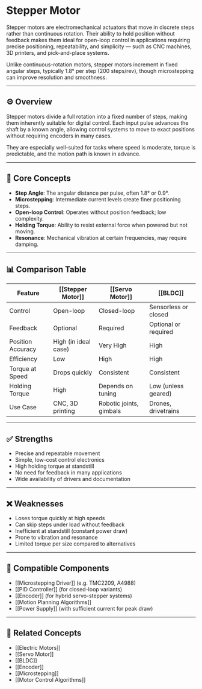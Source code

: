 # Stepper Motor

Stepper motors are electromechanical actuators that move in discrete steps rather than continuous rotation. Their ability to hold position without feedback makes them ideal for open-loop control in applications requiring precise positioning, repeatability, and simplicity — such as CNC machines, 3D printers, and pick-and-place systems.

Unlike continuous-rotation motors, stepper motors increment in fixed angular steps, typically 1.8° per step (200 steps/rev), though microstepping can improve resolution and smoothness.

---

## ⚙️ Overview

Stepper motors divide a full rotation into a fixed number of steps, making them inherently suitable for digital control. Each input pulse advances the shaft by a known angle, allowing control systems to move to exact positions without requiring encoders in many cases.

They are especially well-suited for tasks where speed is moderate, torque is predictable, and the motion path is known in advance.

---

## 🧠 Core Concepts

- **Step Angle**: The angular distance per pulse, often 1.8° or 0.9°.
- **Microstepping**: Intermediate current levels create finer positioning steps.
- **Open-loop Control**: Operates without position feedback; low complexity.
- **Holding Torque**: Ability to resist external force when powered but not moving.
- **Resonance**: Mechanical vibration at certain frequencies, may require damping.

---

## 📊 Comparison Table

| Feature              | [[Stepper Motor]] | [[Servo Motor]]          | [[BLDC]]              |
|----------------------|-------------------|---------------------------|------------------------|
| Control              | Open-loop          | Closed-loop               | Sensorless or closed   |
| Feedback             | Optional           | Required                  | Optional or required   |
| Position Accuracy    | High (in ideal case) | Very High              | High                   |
| Efficiency           | Low                | High                      | High                   |
| Torque at Speed      | Drops quickly      | Consistent                | Consistent             |
| Holding Torque       | High               | Depends on tuning         | Low (unless geared)    |
| Use Case             | CNC, 3D printing   | Robotic joints, gimbals   | Drones, drivetrains    |

---

## ✅ Strengths

- Precise and repeatable movement  
- Simple, low-cost control electronics  
- High holding torque at standstill  
- No need for feedback in many applications  
- Wide availability of drivers and documentation

---

## ❌ Weaknesses

- Loses torque quickly at high speeds  
- Can skip steps under load without feedback  
- Inefficient at standstill (constant power draw)  
- Prone to vibration and resonance  
- Limited torque per size compared to alternatives

---

## 🧩 Compatible Components

- [[Microstepping Driver]] (e.g. TMC2209, A4988)  
- [[PID Controller]] (for closed-loop variants)  
- [[Encoder]] (for hybrid servo-stepper systems)  
- [[Motion Planning Algorithms]]  
- [[Power Supply]] (with sufficient current for peak draw)

---

## 🔗 Related Concepts

- [[Electric Motors]]  
- [[Servo Motor]]  
- [[BLDC]]  
- [[Encoder]]  
- [[Microstepping]]  
- [[Motor Control Algorithms]]  
